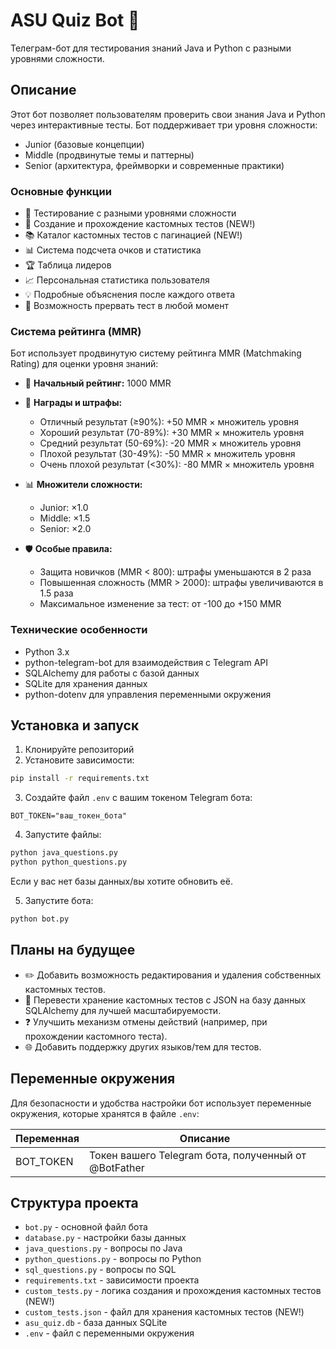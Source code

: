 # ASU Quiz Bot 🤖

Телеграм-бот для тестирования знаний Java и Python с разными уровнями сложности.

## Описание

Этот бот позволяет пользователям проверить свои знания Java и Python через интерактивные тесты. Бот поддерживает три уровня сложности:
- Junior (базовые концепции)
- Middle (продвинутые темы и паттерны)
- Senior (архитектура, фреймворки и современные практики)

### Основные функции

- 🎯 Тестирование с разными уровнями сложности
- 📝 Создание и прохождение кастомных тестов (NEW!)
- 📚 Каталог кастомных тестов с пагинацией (NEW!)
- 📊 Система подсчета очков и статистика
- 🏆 Таблица лидеров
- 📈 Персональная статистика пользователя
- 💡 Подробные объяснения после каждого ответа
- 🔄 Возможность прервать тест в любой момент

### Система рейтинга (MMR)

Бот использует продвинутую систему рейтинга MMR (Matchmaking Rating) для оценки уровня знаний:

- 🎯 **Начальный рейтинг:** 1000 MMR
- 🏅 **Награды и штрафы:**
  - Отличный результат (≥90%): +50 MMR × множитель уровня
  - Хороший результат (70-89%): +30 MMR × множитель уровня
  - Средний результат (50-69%): -20 MMR × множитель уровня
  - Плохой результат (30-49%): -50 MMR × множитель уровня
  - Очень плохой результат (<30%): -80 MMR × множитель уровня

- 📊 **Множители сложности:**
  - Junior: ×1.0
  - Middle: ×1.5
  - Senior: ×2.0

- 🛡️ **Особые правила:**
  - Защита новичков (MMR < 800): штрафы уменьшаются в 2 раза
  - Повышенная сложность (MMR > 2000): штрафы увеличиваются в 1.5 раза
  - Максимальное изменение за тест: от -100 до +150 MMR

### Технические особенности

- Python 3.x
- python-telegram-bot для взаимодействия с Telegram API
- SQLAlchemy для работы с базой данных
- SQLite для хранения данных
- python-dotenv для управления переменными окружения

## Установка и запуск

1. Клонируйте репозиторий
2. Установите зависимости:
```bash
pip install -r requirements.txt
```

3. Создайте файл `.env` с вашим токеном Telegram бота:
```
BOT_TOKEN="ваш_токен_бота"
```

4. Запустите файлы:
```bash
python java_questions.py
python python_questions.py
```
Если у вас нет базы данных/вы хотите обновить её.

5. Запустите бота:
```bash
python bot.py
```

## Планы на будущее

- ✏️ Добавить возможность редактирования и удаления собственных кастомных тестов.
- 💾 Перевести хранение кастомных тестов с JSON на базу данных SQLAlchemy для лучшей масштабируемости.
- ❓ Улучшить механизм отмены действий (например, при прохождении кастомного теста).
- 🌐 Добавить поддержку других языков/тем для тестов.

## Переменные окружения

Для безопасности и удобства настройки бот использует переменные окружения, которые хранятся в файле `.env`:

| Переменная | Описание |
|------------|----------|
| BOT_TOKEN  | Токен вашего Telegram бота, полученный от @BotFather |

## Структура проекта

- `bot.py` - основной файл бота
- `database.py` - настройки базы данных
- `java_questions.py` - вопросы по Java
- `python_questions.py` - вопросы по Python
- `sql_questions.py` - вопросы по SQL
- `requirements.txt` - зависимости проекта
- `custom_tests.py` - логика создания и прохождения кастомных тестов (NEW!)
- `custom_tests.json` - файл для хранения кастомных тестов (NEW!)
- `asu_quiz.db` - база данных SQLite
- `.env` - файл с переменными окружения
